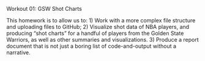 Workout 01: GSW Shot Charts

This homework is to allow us to:
        1) Work with a more complex file structure and uploading files to GitHub;
        2) Visualize shot data of NBA players, and producing “shot charts” for a handful of players from the Golden State Warriors, as well as other summaries and visualizations.
        3) Produce a report document that is not just a boring list of code-and-output without a narrative.
